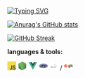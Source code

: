 [![Typing SVG](https://readme-typing-svg.demolab.com/?lines=Bienvenue+sur+mon+profil;Developpeur+WEB&color=009B77)](https://git.io/typing-svg)

[![Anurag's GitHub stats](https://github-readme-stats.vercel.app/api?username=MartinDamien&theme=vue-dark&show_icons=true&border_radius=45&hide_border=true&text_color=009B77)](https://github.com/anuraghazra/github-readme-stats)

[![GitHub Streak](https://streak-stats.demolab.com?user=MartinDamien&theme=vue-dark&hide_border=true&border_radius=45&locale=fr&fire=202020&currStreakNum=009B77&sideNums=009B77&currStreakLabel=009B77&sideLabels=009B77)](https://git.io/streak-stats)

**languages & tools:**  

<code><img height="20" src="https://raw.githubusercontent.com/github/explore/80688e429a7d4ef2fca1e82350fe8e3517d3494d/topics/javascript/javascript.png"></code>
<code><img height="20" src="https://raw.githubusercontent.com/github/explore/80688e429a7d4ef2fca1e82350fe8e3517d3494d/topics/nodejs/nodejs.png"></code>
<code><img height="20" src="https://raw.githubusercontent.com/github/explore/80688e429a7d4ef2fca1e82350fe8e3517d3494d/topics/vue/vue.png"></code>
<code><img height="20" src="https://raw.githubusercontent.com/github/explore/80688e429a7d4ef2fca1e82350fe8e3517d3494d/topics/php/php.png"></code>
<code><img height="20" src="https://raw.githubusercontent.com/github/explore/80688e429a7d4ef2fca1e82350fe8e3517d3494d/topics/mysql/mysql.png"></code>
/
<code><img height="20" src="https://raw.githubusercontent.com/github/explore/80688e429a7d4ef2fca1e82350fe8e3517d3494d/topics/git/git.png"></code>


